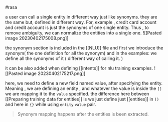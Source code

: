 #rasa 

a user can call a single entity in different way just like synonyms. they are the same but, defined in different way. For, example , credit card account and credit account is just the synonyms of one single entity. Thus , to remove ambiguity, we can normalize the entities into a single one.
![[Pasted image 20230402175008.png]]

the synonym section is included in the [[NLU]] file and first we introduce the synonym( the one definition for all the synonym) and in the examples: we define all the synonyms of it ( different way of calling it. )

it can be also added when defining [[intents]] for nlu training examples. ![[Pasted image 20230402175217.png]]

here, we need to define a new field named value, after specifying the entity. Meaning , we are defining an entity , and whatever the value is inside the `[]` we are mapping it to the `value` specified.  the difference here between [[Preparing training data for entities]] is we just define just [[entities]] in `()` and here in `{}` while using `entity` `value` pair. 

> Synonym mapping happens after the entities is been extracted. 



